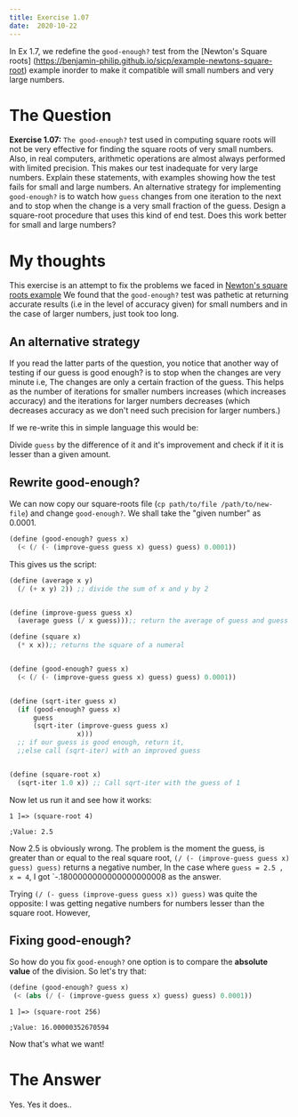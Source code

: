 ```yaml
---
title: Exercise 1.07
date:  2020-10-22
---
```


In Ex 1.7, we redefine the `good-enough?` test from
the [Newton's Square roots] (https://benjamin-philip.github.io/sicp/example-newtons-square-root)
example inorder to make
it compatible will small numbers and very large numbers.

# The Question

**Exercise 1.07:** `The good-enough?` test used in computing square
roots will not be very effective for finding the square roots of very
small numbers. Also, in real computers, arithmetic operations are
almost always performed with limited precision. This makes our
test inadequate for very large numbers. Explain these statements,
with examples showing how the test fails for small and large numbers. 
An alternative strategy for implementing `good-enough?` is to watch
how `guess` changes from one iteration to the next and to
stop when the change is a very small fraction of the guess. Design
a square-root procedure that uses this kind of end test. Does this
work better for small and large numbers?

# My thoughts 

This exercise is an attempt to fix the problems we faced in [Newton's square roots example](https://benjamin-philip.github.io/sicp/example-newtons-square-root)
We found that the `good-enough?` test was pathetic at returning 
accurate results (i.e in the level of accuracy given) for small
numbers and in the case of larger numbers, just took too long.

## An alternative strategy

If you read the latter parts of the question, you notice that
another way of testing if our guess is good enough? is to
stop when the changes are very minute i.e, The changes are 
only a certain fraction of the guess. This helps as the number
of iterations for smaller numbers increases (which increases accuracy)
and the iterations for larger numbers decreases (which decreases accuracy
as we don't need such precision for larger numbers.)

If we re-write this in simple language this would be:

Divide `guess` by the difference of it and it's improvement 
and check if it  it is lesser than a given amount. 

## Rewrite good-enough?

We can now copy our square-roots file (`cp path/to/file /path/to/new-file`)
and change `good-enough?`. We shall take the "given number" as 0.0001.

```scheme
(define (good-enough? guess x)
  (< (/ (- (improve-guess guess x) guess) guess) 0.0001))
```

This gives us the script:

```scheme
(define (average x y)
  (/ (+ x y) 2)) ;; divide the sum of x and y by 2


(define (improve-guess guess x)
  (average guess (/ x guess)));; return the average of guess and guess divided by x

(define (square x)
  (* x x));; returns the square of a numeral


(define (good-enough? guess x)
  (< (/ (- (improve-guess guess x) guess) guess) 0.0001))


(define (sqrt-iter guess x)
  (if (good-enough? guess x)
      guess
      (sqrt-iter (improve-guess guess x)
                 x)))
  ;; if our guess is good enough, return it,
  ;;else call (sqrt-iter) with an improved guess


(define (square-root x)
  (sqrt-iter 1.0 x)) ;; Call sqrt-iter with the guess of 1

```

Now let us run it and see how it works:

```
1 ]=> (square-root 4)

;Value: 2.5
```

Now 2.5 is obviously wrong. The problem is the moment the guess, is greater than
or equal to the real square root, `(/ (- (improve-guess guess x) guess) guess)`
returns a negative number, In the case where `guess = 2.5 , x = 4`, 
I got `-.1800000000000000000008 as the answer. 

Trying `(/ (- guess (improve-guess guess x)) guess)` was quite the opposite:
I was getting negative numbers for numbers lesser than the square root. However,

## Fixing good-enough?

So how do you fix `good-enough?` one option is to compare the **absolute value**
of the division. So let's try that:

```scheme
(define (good-enough? guess x)
 (< (abs (/ (- (improve-guess guess x) guess) guess) 0.0001))
```

```
1 ]=> (square-root 256)

;Value: 16.00000352670594
```

Now that's what we want! 


# The Answer

Yes. Yes it does..
